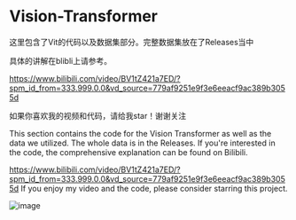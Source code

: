 # Vision-Transformer
这里包含了Vit的代码以及数据集部分。完整数据集放在了Releases当中

具体的讲解在blibli上请参考。

https://www.bilibili.com/video/BV1tZ421a7ED/?spm_id_from=333.999.0.0&vd_source=779af9251e9f3e6eeacf9ac389b3055d

如果你喜欢我的视频和代码，请给我star！谢谢关注





This section contains the code for the Vision Transformer as well as the data we utilized. The whole data is in the Releases.
If you're interested in the code, the comprehensive explanation can be found on Bilibili. 

https://www.bilibili.com/video/BV1tZ421a7ED/?spm_id_from=333.999.0.0&vd_source=779af9251e9f3e6eeacf9ac389b3055d
If you enjoy my video and the code, please consider starring this project.


![image](https://github.com/LilLouis5/Vision-Transformer/assets/128580506/5341240d-4fd8-4d18-a5bc-c5ac491b9079)
